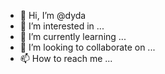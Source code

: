- 👋 Hi, I’m @dyda
- 👀 I’m interested in ...
- 🌱 I’m currently learning ...
- 💞️ I’m looking to collaborate on ...
- 📫 How to reach me ...

<!---
dyda/dyda is a ✨ special ✨ repository because its `README.md` (this file) appears on your GitHub profile.
You can click the Preview link to take a look at your changes.
--->
